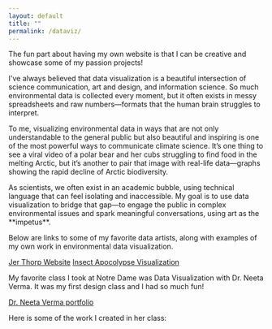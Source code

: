 ```yaml
---
layout: default
title: ""
permalink: /dataviz/
---
```


<p>The fun part about having my own website is that I can be creative and showcase some of my passion projects!</p>

<p>I've always believed that data visualization is a beautiful intersection of science communication, art and design, and information science. So much environmental data is collected every moment, but it often exists in messy spreadsheets and raw numbers—formats that the human brain struggles to interpret.</p>

<p>To me, visualizing environmental data in ways that are not only understandable to the general public but also beautiful and inspiring is one of the most powerful ways to communicate climate science. It’s one thing to see a viral video of a polar bear and her cubs struggling to find food in the melting Arctic, but it’s another to pair that image with real-life data—graphs showing the rapid decline of Arctic biodiversity.</p>

<p>As scientists, we often exist in an academic bubble, using technical language that can feel isolating and inaccessible. My goal is to use data visualization to bridge that gap—to engage the public in complex environmental issues and spark meaningful conversations, using art as the **impetus**.</p>

<p>Below are links to some of my favorite data artists, along with examples of my own work in environmental data visualization.</p>

<a href="https://www.jerthorp.me/">Jer Thorp Website</a>
<a href="https://www.reuters.com/graphics/GLOBAL-ENVIRONMENT/INSECT-APOCALYPSE/egpbykdxjvq/">Insect Apocolypse Visualization</a>


<p>My favorite class I took at Notre Dame was Data Visualization with Dr. Neeta Verma. It was my first design class and I had so much fun!</p>
<a href="https://www.designv.us/work">Dr. Neeta Verma portfolio</a>

<p>Here is some of the work I created in her class:</p>